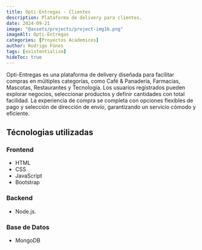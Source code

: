 ```yaml
---
title: Opti-Entregas - Clientes
description: Plataforma de delivery para clientes.
date: 2024-09-21
image: "@assets/projects/project-img1b.png"
imageAlt: Opti-Entregas
categories: [Proyectos Academicos]
author: Rodrigo Fúnes
tags: [existentialism]
hideToc: true
---
```


Opti-Entregas es una plataforma de delivery diseñada para facilitar compras en múltiples categorías, como Café & Panadería, Farmacias, Mascotas, Restaurantes y Tecnología. Los usuarios registrados pueden explorar negocios, seleccionar productos y definir cantidades con total facilidad. La experiencia de compra se completa con opciones flexibles de pago y selección de dirección de envío, garantizando un servicio cómodo y eficiente.

## Técnologias utilizadas

### Frontend

- HTML
- CSS
- JavaScript
- Bootstrap

### Backend

- Node.js.

### Base de Datos

- MongoDB

